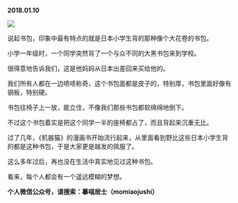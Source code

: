 
          
            
**2018.01.10**



![](//upload-images.jianshu.io/upload_images/51001-e5ad19f0ed63f28e.jpg)




说起书包，印象中最有特点的就是日本小学生背的那种像个大花卷的书包。

小学一年级时，一个同学突然背了一个与众不同的大黑书包来到学校。

很得意地告诉我们，这是他妈妈从日本出差回来买给他的。

我们所有人都在一边啧啧称奇，这个书包面都是皮子的，特别厚，书包里面好像有钢板，特别硬。

书包往椅子上一放，能立住，不像我们那些书包都软绵绵地倒下。

不过这个书包着实是把这个同学一半的座椅都占了，而且背起来沉重无比。

过了几年，《机器猫》的漫画书开始流行起来，从里面看到野比这些日本小学生背的都是这种书包，于是大家更是越发的佩服了。

这么多年过后，再也没在生活中真实地见过这种书包。

看来，每个人都会有一个遥远模糊的梦想。


**个人微信公众号，请搜索：摹喵居士（momiaojushi）**

          
        